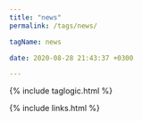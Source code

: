 ```yaml
---
title: "news"
permalink: /tags/news/

tagName: news

date: 2020-08-28 21:43:37 +0300

---
```


{% include taglogic.html %}

{% include links.html %}
